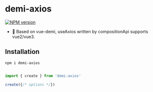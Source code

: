 # demi-axios
[![NPM version](https://img.shields.io/npm/v/demi-axios?color=a1b858&label=)](https://www.npmjs.com/package/demi-axios)

- 🦾 Based on vue-demi, useAxios written by compositionApi supports vue2/vue3.

## Installation

```bash
npm i demi-axios
```

```ts

import { create } from 'demi-axios'

create({/* options */})

```